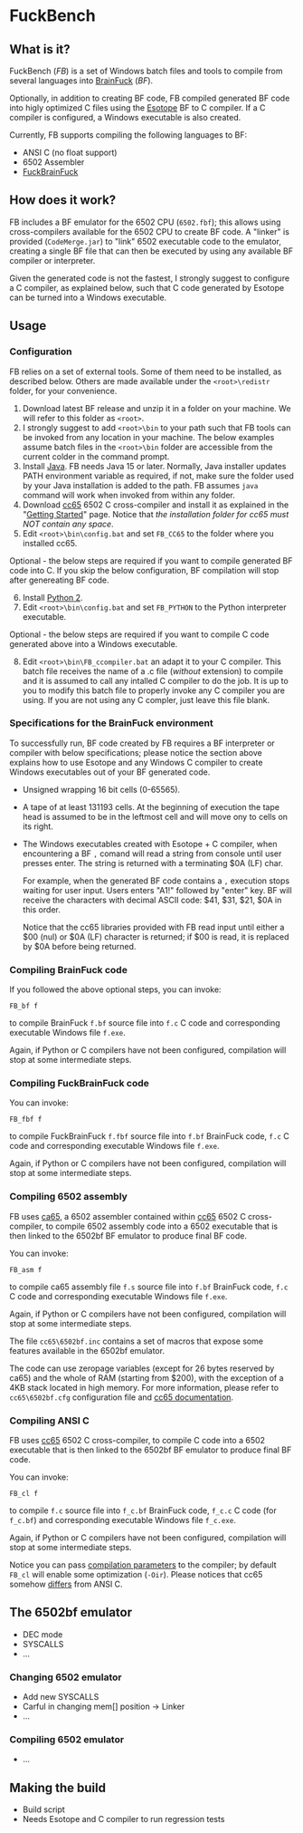 # FuckBench

## What is it?

FuckBench (*FB*) is a set of Windows batch files and tools to compile from several languages into [BrainFuck](https://en.wikipedia.org/wiki/Brainfuck) (*BF*).

Optionally, in addition to creating BF code, FB compiled generated BF code into 
higly optimized C files using the [Esotope](https://github.com/lifthrasiir/esotope-bfc) BF to C compiler.
If a C compiler is configured, a Windows executable is also created.

Currently, FB supports compiling the following languages to BF:
 * ANSI C (no float support)
 * 6502 Assembler
 * [FuckBrainFuck](http://www.inshame.com/search/label/My%20Progs%3A%20FuckBrainfuck)
 
## How does it work?
 
FB includes a BF emulator for the 6502 CPU (`6502.fbf`); this allows using cross-compilers available for the 6502 CPU to create BF code.
A "linker" is provided (`CodeMerge.jar`) to "link" 6502 executable code to the emulator, creating a single BF file that can then be executed
by using any available BF compiler or interpreter.

Given the generated code is not the fastest, I strongly suggest to configure a C compiler, as explained below, 
such that C code generated by Esotope can be turned into a Windows executable.

## Usage
  
### Configuration



FB relies on a set of external tools. Some of them need to be installed, as described below.
Others are made available under the `<root>\redistr` folder, for your convenience.
 
  1. Download latest BF release and unzip it in a folder on your machine. We will refer to this folder as `<root>`.
  2. I strongly suggest to add `<root>\bin` to your path such that FB tools can be invoked from any location in your machine.
     The below examples assume batch files in the `<root>\bin` folder are accessible from the current colder in the command prompt.
  3. Install [Java](https://www.oracle.com/java/technologies/javase-downloads.html).
     FB needs Java 15 or later.
	 Normally, Java installer updates PATH environment variable as required, if not, make sure the folder used by your
	 Java installation is added to the path. FB assumes `java` command will work when invoked from within any folder.
  4. Download [cc65](https://cc65.github.io/) 6502 C cross-compiler and install it as explained in the
	 "[Getting Started](https://cc65.github.io/getting-started.html)" page. Notice that *the installation folder
	 for cc65 must NOT contain any space*.
  5. Edit `<root>\bin\config.bat` and set `FB_CC65` to the folder where you installed cc65. 
  
Optional - the below steps are required if you want to compile generated BF code into C.
If you skip the below configuration, BF compilation will stop after genereating BF code.

  6. Install [Python 2](https://www.python.org/downloads/).
  7. Edit `<root>\bin\config.bat` and set `FB_PYTHON` to the Python interpreter executable. 
  
Optional - the below steps are required if you want to compile C code generated above into a Windows executable.

  8. Edit `<root>\bin\FB_ccompiler.bat` an adapt it to your C compiler.
    This batch file receives the name of a .c file (*without* extension) to compile and it is assumed
	to call any intalled C compiler to do the job.
	It is up to you to modify this batch file to properly invoke any C compiler you are using.
	If you are not using any C compler, just leave this file blank.

### Specifications for the BrainFuck environment

To successfully run, BF code created by FB requires a BF interpreter or compiler with below specifications;
please notice the section above explains how to use Esotope and any Windows C compiler to create Windows 
executables out of your BF generated code.

 * Unsigned wrapping 16 bit cells (0-65565).
	
 * A tape of at least 131193 cells.
   At the beginning of execution the tape head is assumed to be in the leftmost cell
   and will move ony to cells on its right.
	  
* The Windows executables created with Esotope + C compiler, when encountering a BF `,` comand will read 
  a string from console until user presses enter. The string is returned with a terminating $0A (LF) char.

  For example, when the generated BF code contains a `,` execution stops waiting for user input.
  Users enters "A1!" followed by "enter" key. BF will receive the characters with decimal ASCII code:
  $41, $31, $21, $0A in this order.
	  
  Notice that the cc65 libraries provided with FB read input until either a $00 (nul) or $0A (LF) character is returned;
  if $00 is read, it is replaced by $0A before being returned.
  
	  
### Compiling BrainFuck code

If you followed the above optional steps, you can invoke:

```
FB_bf f
```

to compile BrainFuck `f.bf` source file into `f.c` C code and corresponding executable Windows file `f.exe`.

Again, if Python or C compilers have not been configured, compilation will stop at some intermediate steps.

### Compiling FuckBrainFuck code

You can invoke:

```
FB_fbf f
```

to compile FuckBrainFuck `f.fbf` source file into `f.bf` BrainFuck code, `f.c` C code and corresponding executable Windows file `f.exe`.

Again, if Python or C compilers have not been configured, compilation will stop at some intermediate steps.

### Compiling 6502 assembly

FB uses [ca65](https://www.cc65.org/doc/ca65.html), a 6502 assembler contained within [cc65](https://cc65.github.io/) 6502 C cross-compiler,
to compile 6502 assembly code into a 6502 executable that is then linked to the 6502bf BF emulator to produce final BF code.

You can invoke:

```
FB_asm f
```

to compile ca65 assembly file `f.s` source file into `f.bf` BrainFuck code, `f.c` C code and corresponding executable Windows file `f.exe`.

Again, if Python or C compilers have not been configured, compilation will stop at some intermediate steps.

The file `cc65\6502bf.inc` contains a set of macros that expose some features available in the 6502bf emulator.

The code can use zeropage variables (except for 26 bytes reserved by ca65) and the whole of RAM (starting from $200),
with the exception of a 4KB stack located in high memory. For more information, please refer to `cc65\6502bf.cfg`
configuration file and [cc65 documentation](https://cc65.github.io/doc/customizing.html).

### Compiling ANSI C

FB uses [cc65](https://cc65.github.io/) 6502 C cross-compiler,
to compile C code into a 6502 executable that is then linked to the 6502bf BF emulator to produce final BF code.

You can invoke:

```
FB_cl f
```

to compile `f.c` source file into `f_c.bf` BrainFuck code, `f_c.c` C code (for `f_c.bf`) and corresponding executable Windows file `f_c.exe`.

Again, if Python or C compilers have not been configured, compilation will stop at some intermediate steps.

Notice you can pass [compilation parameters](https://www.cc65.org/doc/cl65-2.html) to the compiler; by default `FB_cl` will enable some optimization (`-Oir`).
Please notices that cc65 somehow [differs](https://www.cc65.org/doc/cc65-4.html) from ANSI C.

## The 6502bf emulator

 * DEC mode
 * SYSCALLS
 * ...
  
### Changing 6502 emulator

 * Add new SYSCALLS
 * Carful in changing mem[] position -> Linker
 * ...
 
### Compiling 6502 emulator

 * ...

## Making the build

 * Build script
 * Needs Esotope and C compiler to run regression tests